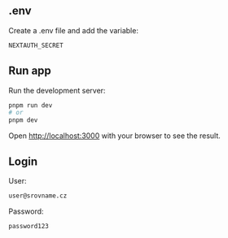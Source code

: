 ## .env

Create a .env file and add the variable:
```bash
NEXTAUTH_SECRET
```

## Run app

Run the development server:

```bash
pnpm run dev
# or
pnpm dev
```

Open [http://localhost:3000](http://localhost:3000) with your browser to see the result.

## Login

User:
```bash
user@srovname.cz
```

Password:
```bash
password123
```